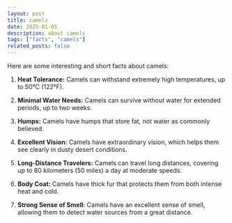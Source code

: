 ```yaml
---
layout: post
title: camels
date: 2025-01-05
description: about camels
tags: ["facts", "camels"]
related_posts: false
---
```


Here are some interesting and short facts about camels:

1. **Heat Tolerance:** Camels can withstand extremely high temperatures, up to 50°C (122°F).
   
2. **Minimal Water Needs:** Camels can survive without water for extended periods, up to two weeks.

3. **Humps:** Camels have humps that store fat, not water as commonly believed.

4. **Excellent Vision:** Camels have extraordinary vision, which helps them see clearly in dusty desert conditions.

5. **Long-Distance Travelers:** Camels can travel long distances, covering up to 80 kilometers (50 miles) a day at moderate speeds.

6. **Body Coat:** Camels have thick fur that protects them from both intense heat and cold.

7. **Strong Sense of Smell:** Camels have an excellent sense of smell, allowing them to detect water sources from a great distance.
